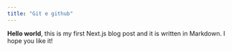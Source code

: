 ```yaml
---
title: "Git e github"
---
```

**Hello world**, this is my first Next.js blog post and it is written in Markdown.
I hope you like it!
